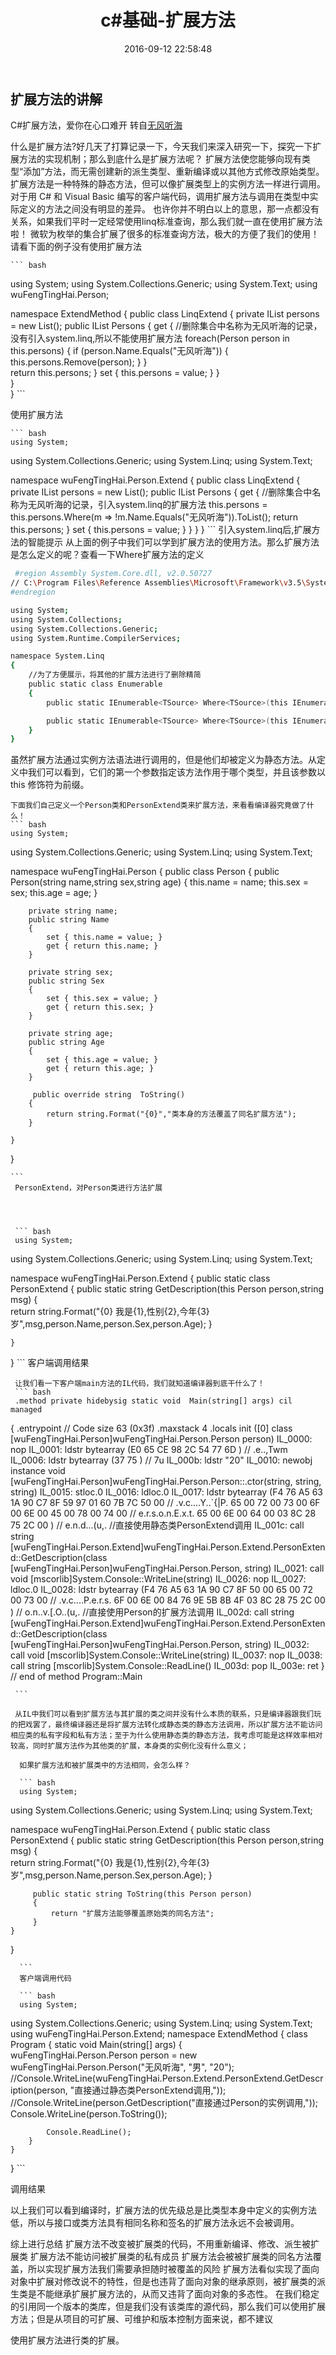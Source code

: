 ﻿---
title: 'c#基础-扩展方法'
date: 2016-09-12 22:58:48
categories: 
- C#基础
tags:
- 扩展方法

---
## 扩展方法的讲解
C#扩展方法，爱你在心口难开
转自[无风听海](http://www.cnblogs.com/wufengtinghai/archive/2011/08/05/2128110.html) 

<!--more-->
什么是扩展方法?好几天了打算记录一下，今天我们来深入研究一下，探究一下扩展方法的实现机制；那么到底什么是扩展方法呢？
扩展方法使您能够向现有类型“添加”方法，而无需创建新的派生类型、重新编译或以其他方式修改原始类型。扩展方法是一种特殊的静态方法，但可以像扩展类型上的实例方法一样进行调用。对于用 C# 和 Visual Basic 编写的客户端代码，调用扩展方法与调用在类型中实际定义的方法之间没有明显的差异。
也许你并不明白以上的意思，那一点都没有关系，如果我们平时一定经常使用linq标准查询，那么我们就一直在使用扩展方法啦！
微软为枚举的集合扩展了很多的标准查询方法，极大的方便了我们的使用！请看下面的例子没有使用扩展方法

   
	
	``` bash
using System;
using System.Collections.Generic;
using System.Text;
using wuFengTingHai.Person;

namespace ExtendMethod
{
    public class LinqExtend
    {
        private IList<Person> persons = new List<Person>();
        public IList<Person> Persons
        {
            get {
                //删除集合中名称为无风听海的记录，没有引入system.linq,所以不能使用扩展方法
                foreach(Person person in this.persons)
                {
                    if (person.Name.Equals("无风听海"))
                    {
                        this.persons.Remove(person);
                    }
                }                
                return this.persons;
            }
            set { this.persons = value; }
        }        
    }   
}
	```
	
使用扩展方法
	
	``` bash
	using System;
using System.Collections.Generic;
using System.Linq;
using System.Text;

namespace wuFengTingHai.Person.Extend
{
    public class LinqExtend
    {
        private IList<Person> persons = new List<Person>();
        public IList<Person> Persons
        {
            get
            {
                //删除集合中名称为无风听海的记录，引入system.linq的扩展方法
                this.persons = this.persons.Where(m => !m.Name.Equals("无风听海")).ToList<Person>();
                return this.persons;
            }
            set { this.persons = value; }
        }
    }
}
	```
引入system.linq后,扩展方法的智能提示
 从上面的例子中我们可以学到扩展方法的使用方法。那么扩展方法是怎么定义的呢？查看一下Where扩展方法的定义  

``` bash
 #region Assembly System.Core.dll, v2.0.50727
// C:\Program Files\Reference Assemblies\Microsoft\Framework\v3.5\System.Core.dll
#endregion

using System;
using System.Collections;
using System.Collections.Generic;
using System.Runtime.CompilerServices;

namespace System.Linq
{    
    //为了方便展示，将其他的扩展方法进行了删除精简
    public static class Enumerable
    {
        public static IEnumerable<TSource> Where<TSource>(this IEnumerable<TSource> source, Func<TSource, bool> predicate);

        public static IEnumerable<TSource> Where<TSource>(this IEnumerable<TSource> source, Func<TSource, int, bool> predicate);
    }
}
``` 
  虽然扩展方法通过实例方法语法进行调用的，但是他们却被定义为静态方法。从定义中我们可以看到，它们的第一个参数指定该方法作用于哪个类型，并且该参数以 this 修饰符为前缀。

    下面我们自己定义一个Person类和PersonExtend类来扩展方法，来看看编译器究竟做了什么！
	``` bash
	using System;
using System.Collections.Generic;
using System.Linq;
using System.Text;

namespace wuFengTingHai.Person
{
    public class Person
    {
        public Person(string name,string sex,string age)
        {
            this.name = name;
            this.sex = sex;
            this.age = age;
        }

        private string name;
        public string Name
        {
            set { this.name = value; }
            get { return this.name; }
        }

        private string sex;
        public string Sex
        {
            set { this.sex = value; }
            get { return this.sex; }
        }

        private string age;
        public string Age
        {
            set { this.age = value; }
            get { return this.age; }
        }

         public override string  ToString()
        {
            return string.Format("{0}","类本身的方法覆盖了同名扩展方法");
        }            

    }
}
	
	```
	 PersonExtend，对Person类进行方法扩展
	 
	 
	 
	 
	 ``` bash
	 using System;
using System.Collections.Generic;
using System.Linq;
using System.Text;

namespace wuFengTingHai.Person.Extend
{
     public static  class PersonExtend
    {
         public static string  GetDescription(this Person person,string msg)
         {             
             return string.Format("{0}      我是{1},性别{2},今年{3}岁",msg,person.Name,person.Sex,person.Age);
         }
        
    }
}
	 ```
	 客户端调用结果
	 
	 让我们看一下客户端main方法的IL代码，我们就知道编译器到底干什么了！
	 ``` bash 
	 .method private hidebysig static void  Main(string[] args) cil managed
{
  .entrypoint
  // Code size       63 (0x3f)
  .maxstack  4
  .locals init ([0] class [wuFengTingHai.Person]wuFengTingHai.Person.Person person)
  IL_0000:  nop
  IL_0001:  ldstr      bytearray (E0 65 CE 98 2C 54 77 6D )                         // .e..,Twm
  IL_0006:  ldstr      bytearray (37 75 )                                           // 7u
  IL_000b:  ldstr      "20"
  IL_0010:  newobj     instance void [wuFengTingHai.Person]wuFengTingHai.Person.Person::.ctor(string,
                                                                                              string,
                                                                                              string)
  IL_0015:  stloc.0
  IL_0016:  ldloc.0
  IL_0017:  ldstr      bytearray (F4 76 A5 63 1A 90 C7 8F 59 97 01 60 7B 7C 50 00   // .v.c....Y..`{|P.
                                  65 00 72 00 73 00 6F 00 6E 00 45 00 78 00 74 00   // e.r.s.o.n.E.x.t.
                                  65 00 6E 00 64 00 03 8C 28 75 2C 00 )             // e.n.d...(u,.
                       //直接使用静态类PersonExtend调用
  IL_001c:  call       string [wuFengTingHai.Person.Extend]wuFengTingHai.Person.Extend.PersonExtend::GetDescription(class [wuFengTingHai.Person]wuFengTingHai.Person.Person,
                                                                                                                    string)
  IL_0021:  call       void [mscorlib]System.Console::WriteLine(string)
  IL_0026:  nop
  IL_0027:  ldloc.0
  IL_0028:  ldstr      bytearray (F4 76 A5 63 1A 90 C7 8F 50 00 65 00 72 00 73 00   // .v.c....P.e.r.s.
                                  6F 00 6E 00 84 76 9E 5B 8B 4F 03 8C 28 75 2C 00 ) // o.n..v.[.O..(u,.
                       //直接使用Person的扩展方法调用
  IL_002d:  call       string [wuFengTingHai.Person.Extend]wuFengTingHai.Person.Extend.PersonExtend::GetDescription(class [wuFengTingHai.Person]wuFengTingHai.Person.Person,
                                                                                                                    string)
  IL_0032:  call       void [mscorlib]System.Console::WriteLine(string)
  IL_0037:  nop
  IL_0038:  call       string [mscorlib]System.Console::ReadLine()
  IL_003d:  pop
  IL_003e:  ret
} // end of method Program::Main
	 
	 ```
	 
	 从IL中我们可以看到扩展方法与其扩展的类之间并没有什么本质的联系，只是编译器跟我们玩的把戏罢了，最终编译器还是将扩展方法转化成静态类的静态方法调用，所以扩展方法不能访问相应类的私有字段和私有方法；至于为什么使用静态类的静态方法，我考虑可能是这样效率相对较高，同时扩展方法作为其他类的扩展，本身类的实例化没有什么意义；     

      如果扩展方法和被扩展类中的方法相同，会怎么样？
	  
	  ``` bash
	  using System;
using System.Collections.Generic;
using System.Linq;
using System.Text;

namespace wuFengTingHai.Person.Extend
{
     public static  class PersonExtend
    {
         public static string  GetDescription(this Person person,string msg)
         {             
             return string.Format("{0}      我是{1},性别{2},今年{3}岁",msg,person.Name,person.Sex,person.Age);
         }

       
         public static string ToString(this Person person)
         {
             return "扩展方法能够覆盖原始类的同名方法";
         }
    }
}
	  
	  ```
	  客户端调用代码
	  
	  ``` bash
	  using System;
using System.Collections.Generic;
using System.Linq;
using System.Text;
using wuFengTingHai.Person.Extend;
namespace ExtendMethod
{
    class Program
    {
        static void Main(string[] args)
        {            
            wuFengTingHai.Person.Person person = new wuFengTingHai.Person.Person("无风听海", "男", "20");
            //Console.WriteLine(wuFengTingHai.Person.Extend.PersonExtend.GetDescription(person, "直接通过静态类PersonExtend调用,"));
            //Console.WriteLine(person.GetDescription("直接通过Person的实例调用,"));
            Console.WriteLine(person.ToString());
           

            Console.ReadLine();
        }
    }
}
	  ```
	  
调用结果

   

以上我们可以看到编译时，扩展方法的优先级总是比类型本身中定义的实例方法低，所以与接口或类方法具有相同名称和签名的扩展方法永远不会被调用。

综上进行总结
  扩展方法不改变被扩展类的代码，不用重新编译、修改、派生被扩展类
  扩展方法不能访问被扩展类的私有成员
  扩展方法会被被扩展类的同名方法覆盖，所以实现扩展方法我们需要承担随时被覆盖的风险
  扩展方法看似实现了面向对象中扩展对修改说不的特性，但是也违背了面向对象的继承原则，被扩展类的派生类是不能继承扩展扩展方法的，从而又违背了面向对象的多态性。
  在我们稳定的引用同一个版本的类库，但是我们没有该类库的源代码，那么我们可以使用扩展方法；但是从项目的可扩展、可维护和版本控制方面来说，都不建议

  使用扩展方法进行类的扩展。